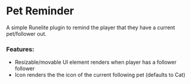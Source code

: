 # Pet Reminder

A simple Runelite plugin to remind the player that they have a current pet/follower out.

### Features:
* Resizable/movable UI element renders when player has a follower follower
* Icon renders the the icon of the current following pet (defaults to Cat)
